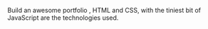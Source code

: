 Build an awesome portfolio , HTML and CSS, with the tiniest bit of JavaScript are the technologies used.
